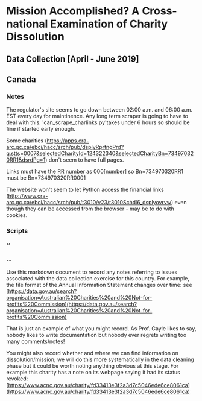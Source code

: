 # Mission Accomplished? A Cross-national Examination of Charity Dissolution

## Data Collection [April - June 2019]

## Canada

### Notes
The regulator's site seems to go down between 02:00 a.m. and 06:00 a.m. EST every day for maintinence. Any long term scraper is going to have to deal with this. 'can_scrape_charlinks.py'takes under 6 hours so should be fine if started early enough.

Some charities (https://apps.cra-arc.gc.ca/ebci/hacc/srch/pub/dsplyRprtngPrd?q.stts=0007&selectedCharityId=124322340&selectedCharityBn=734970320RR1&dsrdPg=1) don't seem to have full pages.

Links must have the RR number as 000[number] so Bn=734970320RR1 must be Bn=734970320RR0001

The website won't seem to let Python access the financial links (http://www.cra-arc.gc.ca/ebci/hacc/srch/pub/t3010/v23/t3010Schdl6_dsplyovrvw) even though they can be accessed from the browser - may be to do with cookies.

### Scripts
##### ''

--





Use this markdown document to record any notes referring to issues associated with the data collection exercise for this country.
For example, the file format of the Annual Information Statement changes over time: see [https://data.gov.au/search?organisation=Australian%20Charities%20and%20Not-for-profits%20Commission](https://data.gov.au/search?organisation=Australian%20Charities%20and%20Not-for-profits%20Commission)

That is just an example of what you might record. As Prof. Gayle likes to say, nobody likes to write documentation but nobody ever regrets writing too many comments/notes!

You might also record whether and where we can find information on dissolution/mission; we will do this more systematically in the data cleaning phase but it could be worth noting anything obvious at this stage. For example this charity has a note on its webpage saying it had its status revoked: [https://www.acnc.gov.au/charity/fd33413e3f2a3d7c5046ede6ce8061ca](https://www.acnc.gov.au/charity/fd33413e3f2a3d7c5046ede6ce8061ca)

